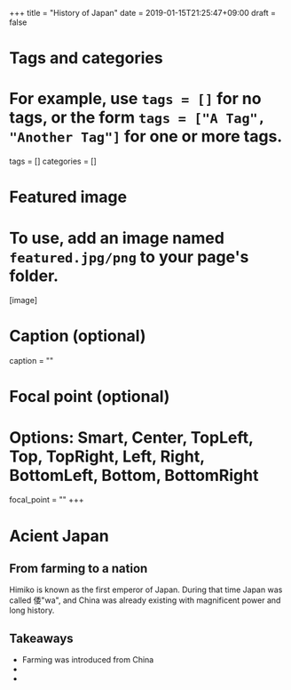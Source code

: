 +++
title = "History of Japan"
date = 2019-01-15T21:25:47+09:00
draft = false

# Tags and categories
# For example, use `tags = []` for no tags, or the form `tags = ["A Tag", "Another Tag"]` for one or more tags.
tags = []
categories = []

# Featured image
# To use, add an image named `featured.jpg/png` to your page's folder. 
[image]
  # Caption (optional)
  caption = ""

  # Focal point (optional)
  # Options: Smart, Center, TopLeft, Top, TopRight, Left, Right, BottomLeft, Bottom, BottomRight
  focal_point = ""
+++

# Acient Japan 
## From farming to a nation
Himiko is known as the first emperor of Japan. During that time Japan was called 倭"wa", and China was already existing with magnificent power and long history. 
## Takeaways 
- Farming was introduced from China   
- 
- 
